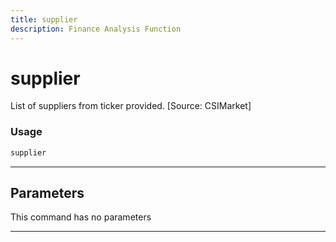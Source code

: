 ```yaml
---
title: supplier
description: Finance Analysis Function
---
```


# supplier

List of suppliers from ticker provided. [Source: CSIMarket]

### Usage

```python
supplier
```

---

## Parameters

This command has no parameters


---
